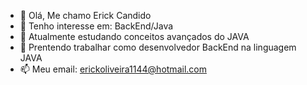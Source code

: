 - 👋 Olá, Me chamo Erick Candido
- 👀 Tenho interesse em: BackEnd/Java
- 🌱 Atualmente estudando conceitos avançados do JAVA
- 💞️ Prentendo trabalhar como desenvolvedor BackEnd na linguagem JAVA
- 📫 Meu email: erickoliveira1144@hotmail.com

